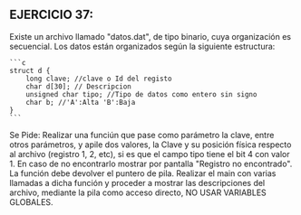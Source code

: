 ## EJERCICIO 37:
Existe un archivo llamado "datos.dat", de tipo binario, cuya organización es secuencial. Los datos están organizados según la siguiente estructura:

    ```c
    struct d {
        long clave; //clave o Id del registo
        char d[30]; // Descripcion  
        unsigned char tipo; //Tipo de datos como entero sin signo
        char b; //'A':Alta 'B':Baja 
    }
    ```

Se Pide: Realizar una funciún que pase como parámetro la clave, entre otros parámetros, y apile dos valores, la Clave y su posición física respecto al archivo (registro 1, 2, etc), si es que el campo tipo tiene el bit 4 con valor 1. En caso de no encontrarlo mostrar por pantalla "Registro no encontrado". La función debe devolver el puntero de pila. Realizar el main con varias llamadas a dicha función y proceder a mostrar las descripciones del archivo, mediante la pila como acceso directo, NO USAR VARIABLES GLOBALES.